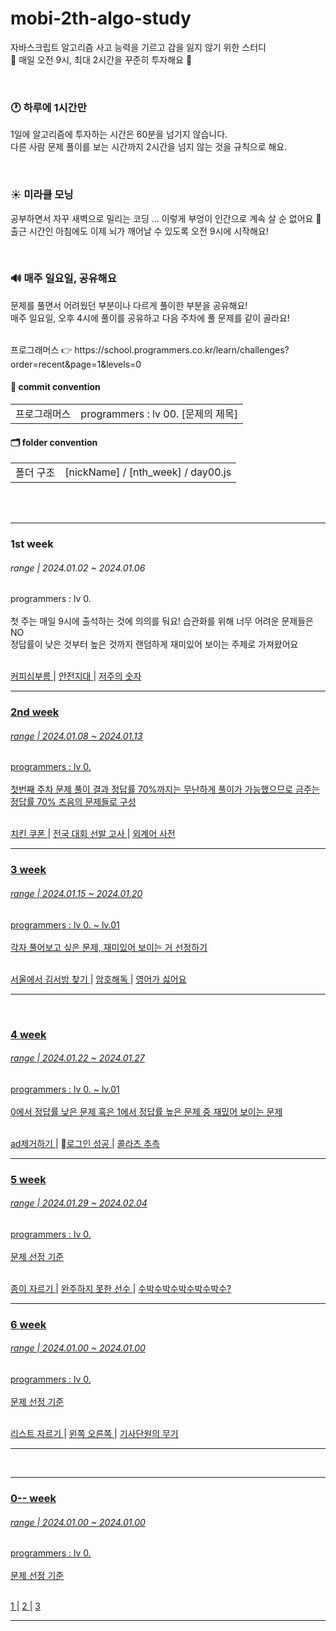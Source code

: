 # mobi-2th-algo-study
자바스크립트 알고리즘 사고 능력을 기르고 감을 잃지 않기 위한 스터디  <br />
💚 매일 오전 9시, 최대 2시간을 꾸준히 투자해요 💚  <br />

<br />

### 🕐 하루에 1시간만
1일에 알고리즘에 투자하는 시간은 60분을 넘기지 않습니다. <br />
다른 사람 문제 풀이를 보는 시간까지 2시간을 넘지 않는 것을 규칙으로 해요. <br />

<br />

### ☀️ 미라클 모닝 
공부하면서 자꾸 새벽으로 밀리는 코딩 ... 이렇게 부엉이 인간으로 계속 살 순 없어요 🌚  <br />
출근 시간인 아침에도 이제 뇌가 깨어날 수 있도록 오전 9시에 시작해요! <br />

<br />

### 🔊 매주 일요일, 공유해요
문제를 풀면서 어려웠던 부분이나 다르게 풀이한 부분을 공유해요! <br />
매주 일요일, 오후 4시에 풀이를 공유하고 다음 주차에 풀 문제를 같이 골라요! <br />

<br />
프로그래머스 👉 https://school.programmers.co.kr/learn/challenges?order=recent&page=1&levels=0 <br />

#### 💬 commit convention

<table>
  <tr>
    <td>프로그래머스</td>
    <td>programmers : lv 00. [문제의 제목] </td>
  </tr>
</table>

#### 🗂️ folder convention

<table>
  <tr>
    <td>폴더 구조 </td>
    <td> [nickName] / [nth_week] / day00.js </td>
  </tr>
</table>

<br />
<br />

---

### 1st week 
###### range | 2024.01.02 ~ 2024.01.06

programmers : lv 0.  <br />
<br />
첫 주는 매일 9시에 출석하는 것에 의의를 둬요! 
습관화를 위해 너무 어려운 문제들은 NO <br />
정답률이 낮은 것부터 높은 것까지 랜덤하게 재미있어 보이는 주제로 가져왔어요 <br />

<br />
<a href="https://school.programmers.co.kr/learn/courses/30/lessons/181837" > 커피심부름 </a> | <a href="https://school.programmers.co.kr/learn/courses/30/lessons/120866" > 안전지대 </a> | <a href="https://school.programmers.co.kr/learn/courses/30/lessons/120871" > 저주의 숫자 </ a>

<br />

---


### 2nd week 
###### range | 2024.01.08 ~ 2024.01.13

programmers : lv 0.  <br />
<br />
첫번째 주차 문제 풀이 결과 정답률 70%까지는 무난하게 풀이가 가능했으므로 금주는 정답률 70% 즈음의 문제들로 구성 <br />

<br />
<a href="https://school.programmers.co.kr/learn/courses/30/lessons/120884" > 치킨 쿠폰 </a> | <a href="https://school.programmers.co.kr/learn/courses/30/lessons/181851" > 전국 대회 선발 고사 </a> | <a href="https://school.programmers.co.kr/learn/courses/30/lessons/120869" > 외계어 사전 </ a>

<br />

---

### 3 week 
###### range | 2024.01.15 ~ 2024.01.20

programmers : lv 0. ~ lv.01  <br />
<br />
각자 풀어보고 싶은 문제, 재미있어 보이는 거 선정하기 <br />

<br />
<a href="https://school.programmers.co.kr/learn/courses/30/lessons/12919" > 서울에서 김서방 찾기 </a> | <a href="https://school.programmers.co.kr/learn/courses/30/lessons/120892" > 암호해독 </a> | <a href="https://school.programmers.co.kr/learn/courses/30/lessons/120894" > 영어가 싫어요 </ a>

<br />

---

<br />

### 4 week 
###### range | 2024.01.22 ~ 2024.01.27

programmers : lv 0. ~ lv.01  <br />
<br />
0에서 정답률 낮은 문제 혹은 1에서 정답률 높은 문제 중 재밌어 보이는 문제 <br />

<br />
<a href="https://school.programmers.co.kr/learn/courses/30/lessons/181870" > ad제거하기 </a> | <a href="https://school.programmers.co.kr/learn/courses/30/lessons/120883" > 로그인 성공 </a> | <a href="https://school.programmers.co.kr/learn/courses/30/lessons/12943" > 콜라츠 추측 </ a>

<br />

---

### 5 week 
###### range | 2024.01.29 ~ 2024.02.04

programmers : lv 0.  <br />
<br />
문제 선정 기준 <br />

<br />
<a href="https://school.programmers.co.kr/learn/courses/30/lessons/120922" > 종이 자르기 </a> | <a href="https://school.programmers.co.kr/learn/courses/30/lessons/42576" > 완주하지 못한 선수 </a> | <a href="https://school.programmers.co.kr/learn/courses/30/lessons/12922" > 수박수박수박수박수박수? </ a>


<br />

---

### 6 week 
###### range | 2024.01.00 ~ 2024.01.00

programmers : lv 0.  <br />
<br />
문제 선정 기준 <br />

<br />
<a href="https://school.programmers.co.kr/learn/courses/30/lessons/181897" > 리스트 자르기 </a> | <a href="https://school.programmers.co.kr/learn/courses/30/lessons/181890" > 왼쪽 오른쪽 </a> | <a href="https://school.programmers.co.kr/learn/courses/30/lessons/136798" > 기사단원의 무기 </ a>

<br />

---

<br />

---

### 0-- week 
###### range | 2024.01.00 ~ 2024.01.00

programmers : lv 0.  <br />
<br />
문제 선정 기준 <br />

<br />
<a href="" > 1 </a> | <a href="" > 2 </a> | <a href="" > 3 </ a>

<br />

---
